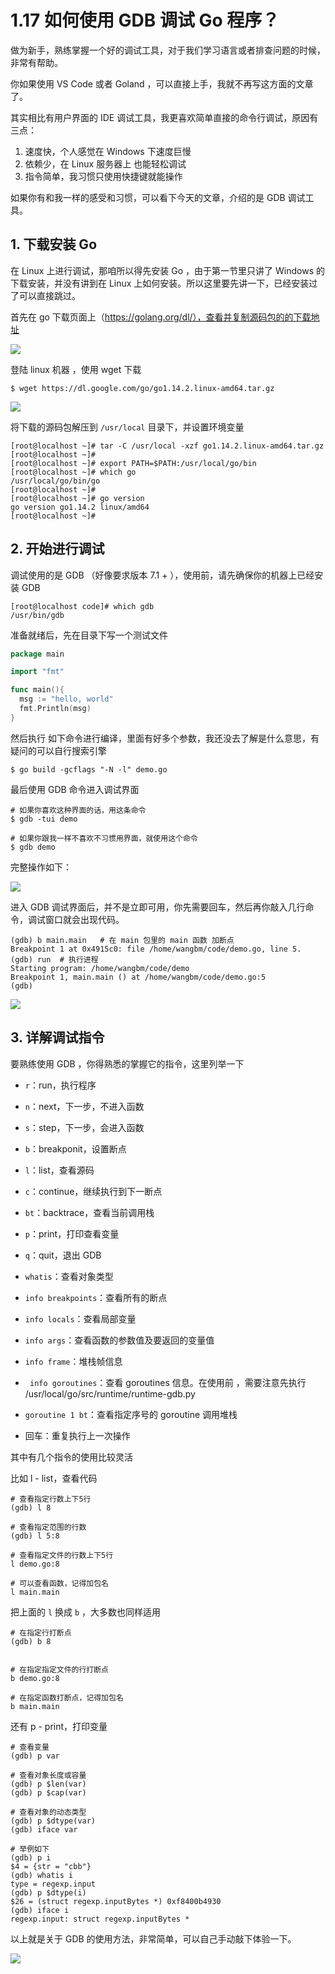 # 1.17 如何使用 GDB 调试 Go 程序？

做为新手，熟练掌握一个好的调试工具，对于我们学习语言或者排查问题的时候，非常有帮助。

你如果使用 VS Code 或者 Goland ，可以直接上手，我就不再写这方面的文章了。

其实相比有用户界面的 IDE 调试工具，我更喜欢简单直接的命令行调试，原因有三点：

1. 速度快，个人感觉在 Windows 下速度巨慢
2. 依赖少，在 Linux 服务器上 也能轻松调试
3. 指令简单，我习惯只使用快捷键就能操作

如果你有和我一样的感受和习惯，可以看下今天的文章，介绍的是 GDB 调试工具。

## 1. 下载安装 Go

在 Linux 上进行调试，那咱所以得先安装 Go ，由于第一节里只讲了 Windows 的下载安装，并没有讲到在 Linux 上如何安装。所以这里要先讲一下，已经安装过了可以直接跳过。

首先在 go 下载页面上（https://golang.org/dl/），查看并复制源码包的的下载地址

![](http://image.iswbm.com/20200428180632.png)

登陆 linux 机器 ，使用 wget 下载

```shell
$ wget https://dl.google.com/go/go1.14.2.linux-amd64.tar.gz
```



![](http://image.iswbm.com/20200428180713.png)

将下载的源码包解压到 `/usr/local` 目录下，并设置环境变量

```SHELL
[root@localhost ~]# tar -C /usr/local -xzf go1.14.2.linux-amd64.tar.gz
[root@localhost ~]# 
[root@localhost ~]# export PATH=$PATH:/usr/local/go/bin
[root@localhost ~]# which go
/usr/local/go/bin/go
[root@localhost ~]# 
[root@localhost ~]# go version
go version go1.14.2 linux/amd64
[root@localhost ~]# 
```

## 2. 开始进行调试

调试使用的是 GDB （好像要求版本 7.1 + ），使用前，请先确保你的机器上已经安装 GDB

```
[root@localhost code]# which gdb
/usr/bin/gdb
```



准备就绪后，先在目录下写一个测试文件

```go
package main

import "fmt"

func main(){
  msg := "hello, world"
  fmt.Println(msg)
}
```

然后执行 如下命令进行编译，里面有好多个参数，我还没去了解是什么意思，有疑问的可以自行搜索引擎

```shell
$ go build -gcflags "-N -l" demo.go
```

最后使用 GDB 命令进入调试界面

```shell
# 如果你喜欢这种界面的话，用这条命令
$ gdb -tui demo

# 如果你跟我一样不喜欢不习惯用界面，就使用这个命令
$ gdb demo
```

完整操作如下：

![](http://image.iswbm.com/20200428181902.png)

进入 GDB 调试界面后，并不是立即可用，你先需要回车，然后再你敲入几行命令，调试窗口就会出现代码。

```shell
(gdb) b	main.main   # 在 main 包里的 main 函数 加断点
Breakpoint 1 at	0x4915c0: file /home/wangbm/code/demo.go, line 5.
(gdb) run  # 执行进程
Starting program: /home/wangbm/code/demo 
Breakpoint 1, main.main () at /home/wangbm/code/demo.go:5
(gdb) 
```



![](http://image.iswbm.com/20200428182620.png)



## 3. 详解调试指令

要熟练使用 GDB ，你得熟悉的掌握它的指令，这里列举一下

- `r`：run，执行程序 
- `n`：next，下一步，不进入函数
- `s`：step，下一步，会进入函数
- `b`：breakponit，设置断点
- `l`：list，查看源码
- `c`：continue，继续执行到下一断点
- `bt`：backtrace，查看当前调用栈
- `p`：print，打印查看变量
- `q`：quit，退出 GDB
- `whatis`：查看对象类型
- `info breakpoints`：查看所有的断点
- `info locals`：查看局部变量
- `info args`：查看函数的参数值及要返回的变量值 
- `info frame`：堆栈帧信息
- ` info goroutines`：查看 goroutines 信息。在使用前 ，需要注意先执行 /usr/local/go/src/runtime/runtime-gdb.py

- `goroutine 1 bt`：查看指定序号的 goroutine 调用堆栈
- 回车：重复执行上一次操作



其中有几个指令的使用比较灵活

比如 l - list，查看代码

```
# 查看指定行数上下5行
(gdb) l 8

# 查看指定范围的行数
(gdb) l 5:8

# 查看指定文件的行数上下5行
l demo.go:8

# 可以查看函数，记得加包名
l main.main
```

把上面的 `l` 换成 `b` ，大多数也同样适用

```
# 在指定行打断点
(gdb) b 8


# 在指定指定文件的行打断点
b demo.go:8

# 在指定函数打断点，记得加包名
b main.main
```

还有 p - print，打印变量

```
# 查看变量
(gdb) p var

# 查看对象长度或容量
(gdb) p $len(var)
(gdb) p $cap(var)

# 查看对象的动态类型
(gdb) p $dtype(var)
(gdb) iface var

# 举例如下
(gdb) p i
$4 = {str = "cbb"}
(gdb) whatis i
type = regexp.input
(gdb) p $dtype(i)
$26 = (struct regexp.inputBytes *) 0xf8400b4930
(gdb) iface i
regexp.input: struct regexp.inputBytes *
```



以上就是关于 GDB 的使用方法，非常简单，可以自己手动敲下体验一下。



![](http://image.python-online.cn/image-20200320125724880.png)